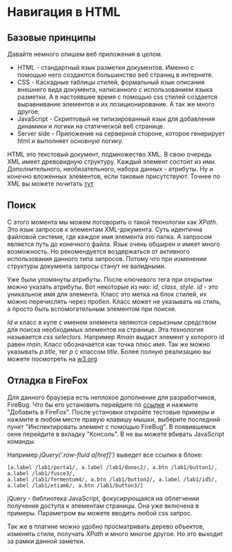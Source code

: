 Навигация в HTML
================

Базовые принципы
----------------

Давайте немного опишем веб приложения в целом.

 * HTML - стандартный язык разметки документов. Именно c помощью него создаются большинство веб страниц в интернете.
 * CSS - Каскадные таблицы стилей, формальный язык описания внешнего вида документа, написанного с использованием языка разметки.
 А в настоявшее время с помощью css стилей создается выравнивание элементов и их позиционирование. А так же много другое.
 * JavaScript - Скриптовый не типизированный язык для добавления динамики и логики на статической веб странице.
 * Server side - Приложение на серверной стороне, которое генерирует html и выполняет основную логику.

HTML это текстовый документ, подмножество XML. В свою очередь XML имеет древовидную структуру. 
Каждый элемент состоит из ими. Дополнительного, необязательного, набора данных - атрибуты. 
Ну и конечно вложенных элементов, если таковые присутствуют. Точнее по XML вы можете почитать [тут](http://ru.wikipedia.org/wiki/XML)

Поиск
-----

С этого момента мы можем поговорить о такой технологии как *XPath*.
Это язык запросов к элементам XML-документа. Суть идентична файловой системе, где каждое имя элемента это папка. 
А запросом является путь до конечного файла. Язык очень обширен и имеет много возможность. 
Но рекомендуется воздержаться от активного использования данного типа запросов. 
Потому что при изменении структуры документа запросы станут не валидными.

Уже были упомянуты атрибуты. После ключевого тега при открытии можно указать атрибуты. 
Вот некоторые из них: *id*, *class*, *style*. *id* - это уникальное имя для элемента.
Класс это метка на блок стилей, их можно перечислять через пробел. 
Класс может не указывать на стиль, а просто быть вспомогательным элементом при поиске.

*Id* и класс в купе с именем элемента являются серьезным средством для поиска необходимых элементов на странице. 
Эта технология называется *css selectors*. Например *#main* выдаст элемент у которого id равен *main*.
Класс обозначается как точка плюс имя. Так же можно указывать *p.title*, тег *p* c классом *title*.
Более полную реализацию вы можете посмотреть на [w3.org](http://www.w3.org/TR/CSS2/selector.html)

Отладка в FireFox
-----------------

Для данного браузера есть неплохое дополнение для разработчиков, FireBug.
Что бы его установить перейдите по [ссылке](https://addons.mozilla.org/ru/firefox/addon/firebug/) и нажмите "Добавить в FireFox".
После установки откройте тестовые примеры и нажмите в любом месте правую клавишу мышки,
выберите последний пункт "Инспектировать элемент с помощью FireBug".
В появившемся окне перейдите в вкладку "Консоль". В не вы можете вбивать JavaScript команды.

Например *jQuery(‘.row-fluid a[href]’)* выведет все ссылки в блоке:

    [a.label /lab1/porta1/, a.label /lab1/donec2/, a.btn /lab1/button1/, a.label /lab1/fusce3/,
    a.label /lab1/fermentum4/, a.btn /lab1/button2/, a.label /lab1/id5/, a.label /lab1/etiam6/, a.btn /lab1/button3/]

jQuery - библиотека JavaScript, фокусирующаяся на облегчении получения доступа к элементам страницы.
Она уже включена в примеры. Параметром вы можете вводить любой css запрос.

Так же в плагине можно удобно просматривать дерево объектов, изменять стили, получать *XPath* и много многое другое. Но это выходит за рамки данной заметки.